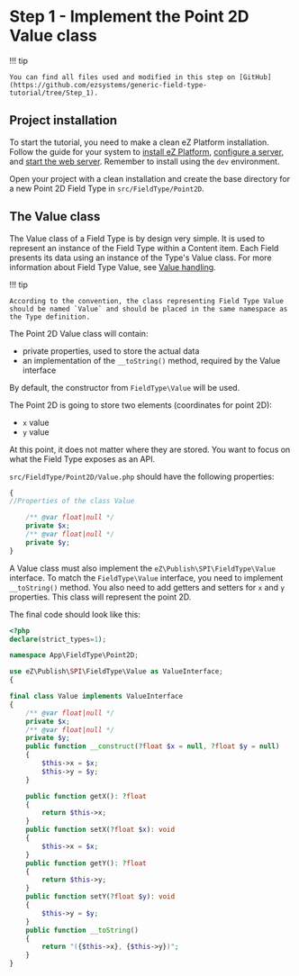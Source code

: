 # Step 1 - Implement the Point 2D Value class

!!! tip

    You can find all files used and modified in this step on [GitHub](https://github.com/ezsystems/generic-field-type-tutorial/tree/Step_1).

## Project installation

To start the tutorial, you need to make a clean eZ Platform installation.
Follow the guide for your system to [install eZ Platform](../../getting_started/install_ez_platform.md),
[configure a server](../../getting_started/requirements.md),
and [start the web server](../../getting_started/install_ez_platform.md#use-phps-built-in-server).
Remember to install using the `dev` environment.

Open your project with a clean installation and create the base directory for a new Point 2D Field Type in `src/FieldType/Point2D`.

## The Value class

The Value class of a Field Type is by design very simple.
It is used to represent an instance of the Field Type within a Content item.
Each Field presents its data using an instance of the Type's Value class.
For more information about Field Type Value, see [Value handling](../../api/field_type_type_and_value.md#value-handling).

!!! tip

    According to the convention, the class representing Field Type Value should be named `Value` and should be placed in the same namespace as the Type definition.

The Point 2D Value class will contain:

- private properties, used to store the actual data
- an implementation of the `__toString()` method, required by the Value interface

By default, the constructor from `FieldType\Value` will be used.

The Point 2D is going to store two elements (coordinates for point 2D):

- `x` value
- `y` value

At this point, it does not matter where they are stored. You want to focus on what the Field Type exposes as an API.

`src/FieldType/Point2D/Value.php` should have the following properties:

```php
{
//Properties of the class Value

    /** @var float|null */
    private $x;
    /** @var float|null */
    private $y;
}
```

A Value class must also implement the `eZ\Publish\SPI\FieldType\Value` interface.
To match the `FieldType\Value` interface, you need to implement `__toString()` method.
You also need to add getters and setters for `x` and `y` properties.
This class will represent the point 2D.

The final code should look like this:

```php
<?php
declare(strict_types=1);

namespace App\FieldType\Point2D;

use eZ\Publish\SPI\FieldType\Value as ValueInterface;
{

final class Value implements ValueInterface
{
    /** @var float|null */
    private $x;
    /** @var float|null */
    private $y;
    public function __construct(?float $x = null, ?float $y = null)
    {
        $this->x = $x;
        $this->y = $y;
    }

    public function getX(): ?float
    {
        return $this->x;
    }
    public function setX(?float $x): void
    {
        $this->x = $x;
    }
    public function getY(): ?float
    {
        return $this->y;
    }
    public function setY(?float $y): void
    {
        $this->y = $y;
    }
    public function __toString()
    {
        return "({$this->x}, {$this->y})";
    }
}
```
